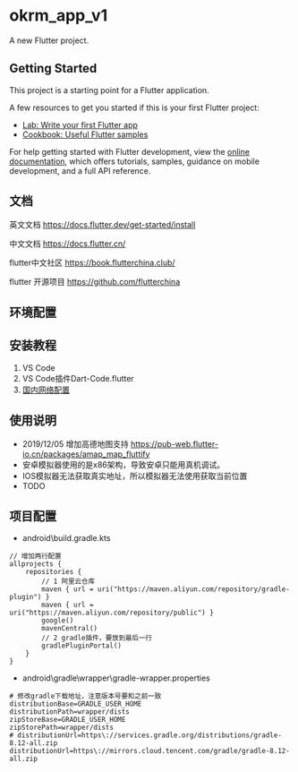 # okrm_app_v1

A new Flutter project.

## Getting Started

This project is a starting point for a Flutter application.

A few resources to get you started if this is your first Flutter project:

- [Lab: Write your first Flutter app](https://docs.flutter.dev/get-started/codelab)
- [Cookbook: Useful Flutter samples](https://docs.flutter.dev/cookbook)

For help getting started with Flutter development, view the
[online documentation](https://docs.flutter.dev/), which offers tutorials,
samples, guidance on mobile development, and a full API reference.

## 文档

英文文档 https://docs.flutter.dev/get-started/install

中文文档 https://docs.flutter.cn/

flutter中文社区 https://book.flutterchina.club/

flutter 开源项目 https://github.com/flutterchina

## 环境配置

## 安装教程

1. VS Code
2. VS Code插件Dart-Code.flutter
3. [国内网络配置
](https://docs.flutter.cn/community/china)

## 使用说明

  - 2019/12/05 增加高德地图支持 https://pub-web.flutter-io.cn/packages/amap_map_fluttify
  - 安卓模拟器使用的是x86架构，导致安卓只能用真机调试。
  - IOS模拟器无法获取真实地址，所以模拟器无法使用获取当前位置
  - TODO

## 项目配置

- android\build.gradle.kts

```
// 增加两行配置
allprojects {
    repositories {
        // 1 阿里云仓库
        maven { url = uri("https://maven.aliyun.com/repository/gradle-plugin") }
        maven { url = uri("https://maven.aliyun.com/repository/public") }
        google()
        mavenCentral()
        // 2 gradle插件，要放到最后一行
        gradlePluginPortal()
    }
}
```
- android\gradle\wrapper\gradle-wrapper.properties

```
# 修改gradle下载地址，注意版本号要和之前一致
distributionBase=GRADLE_USER_HOME
distributionPath=wrapper/dists
zipStoreBase=GRADLE_USER_HOME
zipStorePath=wrapper/dists
# distributionUrl=https\://services.gradle.org/distributions/gradle-8.12-all.zip
distributionUrl=https\://mirrors.cloud.tencent.com/gradle/gradle-8.12-all.zip

```
